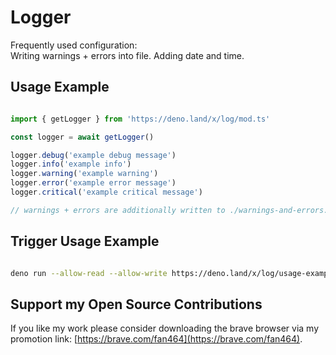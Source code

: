 # Logger
Frequently used configuration:  
Writing warnings + errors into file. Adding date and time.

## Usage Example

```ts

import { getLogger } from 'https://deno.land/x/log/mod.ts'

const logger = await getLogger()

logger.debug('example debug message')
logger.info('example info')
logger.warning('example warning')
logger.error('example error message')
logger.critical('example critical message')

// warnings + errors are additionally written to ./warnings-and-errors.txt file 

```

## Trigger Usage Example

```sh

deno run --allow-read --allow-write https://deno.land/x/log/usage-example.ts

```

## Support my Open Source Contributions

If you like my work please consider downloading the brave browser via my
promotion link: [https://brave.com/fan464](https://brave.com/fan464).

![![](https://brave.com/)](https://brave.com/wp-content/uploads/2019/01/logotype-full-color.svg)
